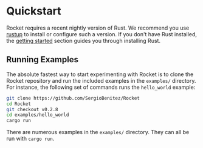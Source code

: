 # Quickstart

Rocket requires a recent nightly version of Rust. We recommend you use
[rustup](https://rustup.rs/) to install or configure such a version. If you
don't have Rust installed, the [getting started](/guide/getting-started) section
guides you through installing Rust.

## Running Examples

The absolute fastest way to start experimenting with Rocket is to clone the
Rocket repository and run the included examples in the `examples/` directory.
For instance, the following set of commands runs the `hello_world` example:

```sh
git clone https://github.com/SergioBenitez/Rocket
cd Rocket
git checkout v0.2.8
cd examples/hello_world
cargo run
```

There are numerous examples in the `examples/` directory. They can all be run
with `cargo run`.
